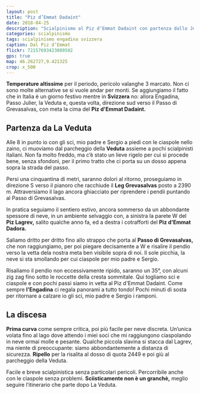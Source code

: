 ```yaml
---
layout: post
title: "Piz d’Emmat Dadaint"
date: 2018-04-25
description: "Scialpinismo al Piz d’Emmat Dadaint con partenza dallo Julierpass in località La Veduta"
categories: scialpinismo
tags: scialpinismo engadina svizzera
caption: Dal Piz d’Emmat
flickr: 72157693423089502
gps: true
map: 46.262727,9.421325
crop: x_500
---
```


**Temperature altissime** per il periodo, pericolo valanghe 3 marcato. Non ci sono molte alternative se si vuole andar per monti. Se aggiungiamo il fatto che in Italia è un giorno festivo mentre in **Svizzera** no: allora Engadina, Passo Julier, la Veduta e, questa volta, direzione sud verso il Passo di Grevasalvas, con meta la cima del **Piz d'Emmat Dadaint.**

## Partenza da La Veduta
Alle 8 in punto io con gli sci, mio padre e Sergio a piedi con le ciaspole nello zaino, ci muoviamo dal parcheggio della **Veduta** assieme a pochi scialpinisti italiani. Non fa molto freddo, ma c’è stato un lieve rigelo per cui si procede bene, senza sfondoni, per il primo tratto che ci porta su un dosso appena sopra la strada del passo. 

Persi una cinquantina di metri, saranno dolori al ritorno, proseguiamo in direzione S verso il pianoro che racchiude il **Leg Grevasalvas** posto a 2390 m. Attraversiamo il lago ancora ghiacciato per riprendere i pendii puntando al Passo di Grevasalvas. 

In pratica seguiamo il sentiero estivo, ancora sommerso da un abbondante spessore di neve, in un ambiente selvaggio con, a sinistra la parete W del **Piz Lagrev,** salito qualche anno fa, ed a destra i cotrafforti del **Piz d'Emmat Dadora.**

Saliamo dritto per dritto fino allo strappo che porta al **Passo di Grevasalvas,** che non raggiungiamo, per poi piegare decisamente a W e risalire il pendio verso la vetta dela nostra meta ben visibile sopra di noi. Il sole picchia, la neve si sta smollando per cui ciaspole per mio padre e Sergio. 

Risaliamo il pendio non eccessivamente ripido, saranno un 35°, con alcuni zig zag fino sotto le roccette della cresta sommitale. Qui togliamo sci e ciaspole e con pochi passi siamo in vetta al Piz d'Emmat Dadaint. Come sempre **l'Engadina** ci regala panorami a tutto tondo! Pochi minuti di sosta per ritornare a calzare io gli sci, mio padre e Sergio i ramponi. 

## La discesa

**Prima curva** come sempre critica, poi più facile per neve discreta. Un’unica volata fino al lago dove attendo i miei soci che mi raggiungono ciaspolando in neve ormai molle e pesante. Qualche piccola slavina si stacca dal Lagrev, ma niente di preoccupante: siamo abbondantemente a distanza di sicurezza. **Ripello** per la risalita al dosso di quota 2449 e poi giù al parcheggio della Veduta. 

Facile e breve scialpinistica senza particolari pericoli. Percorribile anche con le ciaspole senza problemi. **Sciisticamente non è un granchè,** meglio seguire l’itinerario che parte dopo La Veduta.